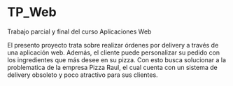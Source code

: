 # TP_Web
Trabajo parcial y final del curso Aplicaciones Web

El presento proyecto trata sobre realizar órdenes por delivery a través de una aplicación web. Además, el cliente puede personalizar su pedido con los ingredientes que más desee en su pizza. Con esto busca solucionar a la problematica de la empresa Pizza Raul, el cual cuenta con un sistema de delivery obsoleto y poco atractivo para sus clientes.
